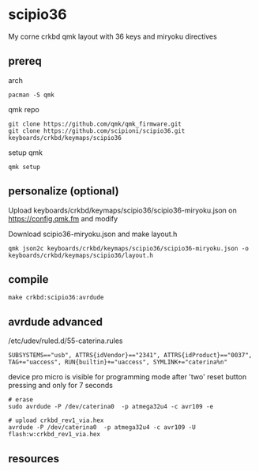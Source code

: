 # scipio36
My corne crkbd qmk layout with 36 keys and miryoku directives

## prereq

arch
```
pacman -S qmk
```

qmk repo
```
git clone https://github.com/qmk/qmk_firmware.git
git clone https://github.com/scipioni/scipio36.git keyboards/crkbd/keymaps/scipio36
```

setup qmk
```
qmk setup
```


## personalize (optional)

Upload keyboards/crkbd/keymaps/scipio36/scipio36-miryoku.json on https://config.qmk.fm and modify

Download scipio36-miryoku.json and make layout.h
```
qmk json2c keyboards/crkbd/keymaps/scipio36/scipio36-miryoku.json -o keyboards/crkbd/keymaps/scipio36/layout.h
```

## compile

```
make crkbd:scipio36:avrdude
```


## avrdude advanced

/etc/udev/ruled.d/55-caterina.rules
```
SUBSYSTEMS=="usb", ATTRS{idVendor}=="2341", ATTRS{idProduct}=="0037", TAG+="uaccess", RUN{builtin}+="uaccess", SYMLINK+="caterina%n"
```

device pro micro is visible for programming mode after 'two' reset button pressing and only for 7 seconds
```
# erase 
sudo avrdude -P /dev/caterina0  -p atmega32u4 -c avr109 -e

# upload crkbd_rev1_via.hex
avrdude -P /dev/caterina0  -p atmega32u4 -c avr109 -U flash:w:crkbd_rev1_via.hex
```



## resources
